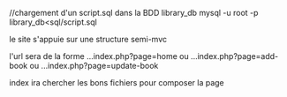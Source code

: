 //chargement d'un script.sql dans la BDD library_db
mysql -u root -p library_db<sql/script.sql 

le site s'appuie sur une structure semi-mvc

l'url sera de la forme
...index.php?page=home
ou 
...index.php?page=add-book
ou
...index.php?page=update-book

index ira chercher les bons fichiers pour composer la page